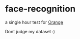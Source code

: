 # face-recognition
a single hour test for [Orange](https://orangedatamining.com/)

Dont judge my dataset :) 
